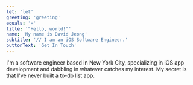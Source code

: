 ```yaml
---
let: 'let'
greeting: 'greeting'
equals: '='
title: '"Hello, world!"'
name: 'My name is David Jeong'
subtitle: '// I am an iOS Software Engineer.'
buttonText: 'Get In Touch'
---
```


I'm a software engineer based in New York City, specializing in iOS app development and dabbling in whatever catches my interest. My secret is that I've never built a to-do list app.
